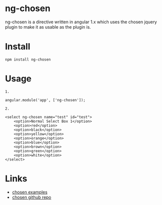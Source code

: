 # ng-chosen

ng-chosen is a directive written in angular 1.x which uses the chosen jquery plugin to make it as usable as the plugin is.

# Install

```
npm install ng-chosen
```

# Usage

```
1.

angular.module('app', ['ng-chosen']);

2. 

<select ng-chosen name="test" id="test">
    <option>Normal Select Box 1</option>
    <option>red</option>
    <option>black</option>
    <option>yellow</option>
    <option>orange</option>
    <option>blue</option>
    <option>brown</option>
    <option>green</option>
    <option>white</option>
</select>
```


# Links

* [chosen examples](https://harvesthq.github.io/chosen/)
* [chosen github repo](https://github.com/harvesthq/chosen)
